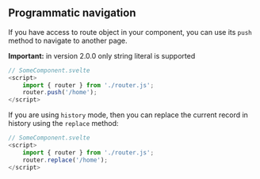 ## Programmatic navigation

If you have access to route object in your component,
you can use its `push` method to navigate to another
page. 

**Important:** in version 2.0.0 only string literal
is supported

```javascript
// SomeComponent.svelte
<script>
    import { router } from './router.js';
    router.push('/home');
</script>
```

If you are using `history` mode, then you can replace
the current record in history using the `replace` method:

```javascript
// SomeComponent.svelte
<script>
    import { router } from './router.js';
    router.replace('/home');
</script>
```